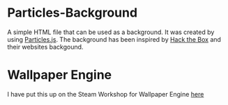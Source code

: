 # Particles-Background

A simple HTML file that can be used as a background. It was created by using [Particles.js](https://vincentgarreau.com/particles.js/). The background has been inspired by [Hack the Box](https://www.hackthebox.eu/) and their websites backgound.

# Wallpaper Engine
I have put this up on the Steam Workshop for Wallpaper Engine [here](https://steamcommunity.com/sharedfiles/filedetails/?id=1952432971)
